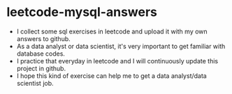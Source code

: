# leetcode-mysql-answers
* I collect some sql exercises in leetcode and upload it with my own answers to github.
* As a data analyst or data scientist, it's very important to get familiar with database codes.
* I practice that everyday in leetcode and I will continuously update this project in github.
* I hope this kind of exercise can help me to get a data analyst/data scientist job.

